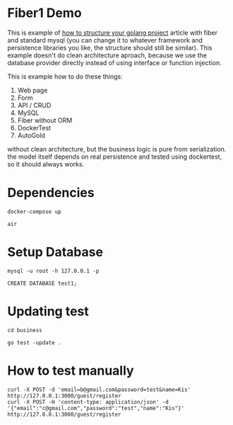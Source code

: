 # Fiber1 Demo

This is example of [how to structure your golang project](https://kokizzu.blogspot.com/2022/05/how-to-structure-layer-your-golang-project.html) article with fiber and standard mysql (you can change it to whatever framework and persistence libraries you like, the structure should still be similar). This example doesn't do clean architecture aproach, because we use the database provider directly instead of using interface or function injection.

This is example how to do these things:

1. Web page
2. Form
3. API / CRUD 
4. MySQL
5. Fiber without ORM
6. DockerTest
7. AutoGold

without clean architecture, but the business logic is pure from serialization.
the model itself depends on real persistence and tested using dockertest, so it should always works.

# Dependencies

```shell
docker-compose up

air
```

# Setup Database

```shell
mysql -u root -h 127.0.0.1 -p

CREATE DATABASE test1;
```

# Updating test

```shell
cd business

go test -update .
```

# How to test manually

```shell
curl -X POST -d 'email=b@gmail.com&password=test&name=Kis' http://127.0.0.1:3000/guest/register
curl -X POST -H 'content-type: application/json' -d '{"email":"c@gmail.com","password":"test","name":"Kis"}' http://127.0.0.1:3000/guest/register
```
